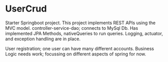 # UserCrud

Starter Springboot project. 
This project implements REST APIs using the MVC model.  controller-service-dao; connects to MySql Db. 
Has implemented JPA Methods, nativeQueries to run queries. Logging, actuator, and exception handling are in place. 

User registration; one user can have many different accounts. 
Business Logic needs work; focussing on different aspects of spring for now. 
